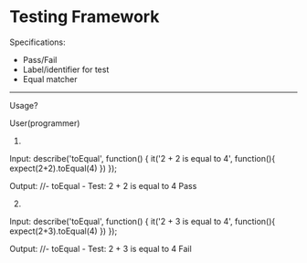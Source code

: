 # Testing Framework

Specifications:
- Pass/Fail
- Label/identifier for test
- Equal matcher

---

Usage?

User(programmer)

1)
Input:
describe('toEqual', function() {
  it('2 + 2 is equal to 4', function(){
    expect(2+2).toEqual(4)
  })
});

Output:
//- toEqual -
Test: 2 + 2 is equal to 4
Pass


2)
Input:
describe('toEqual', function() {
  it('2 + 3 is equal to 4', function(){
    expect(2+3).toEqual(4)
  })
});

Output:
//- toEqual -
Test: 2 + 3 is equal to 4
Fail
